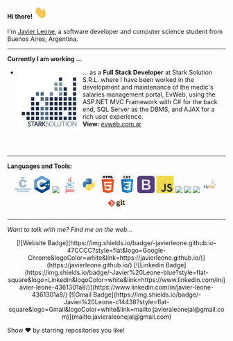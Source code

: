 <h4> Hi there! <img src="https://raw.githubusercontent.com/Ja4Dev/Ja4Dev/master/gifs/wave.gif" width="30px"></h4>

I'm [Javier Leone](https://javierleone.github.io/), a software developer and computer science student from Buenos Aires, Argentina. 

 ---
 
**Currently I am working ...**

- <div>
    <img width="150" height="150" align='left' src="https://raw.githubusercontent.com/Ja4Dev/Ja4Dev/master/images/starksolution.jpg" >
    ... as a <strong>Full Stack Developer</strong> at Stark Solution S.R.L. where I have been worked in the development and maintenance of the medic's salaries management portal, EvWeb, using the ASP.NET MVC Framework with C# for the back end, SQL Server as the DBMS, and AJAX for a rich user experience.
    <br />
    <strong>View: </strong> <a href="https://evweb.com.ar">evweb.com.ar</a> 
    <br /> 
    <br /> 
    <br />
    <br />
  </div>  

 ---
 
**Languages and Tools:**

<p align="left">

  <div align="center">
  
  <code><img height="40" src="https://raw.githubusercontent.com/github/explore/80688e429a7d4ef2fca1e82350fe8e3517d3494d/topics/c/c.png"></code> 
  <code><img height="40" src="https://raw.githubusercontent.com/github/explore/80688e429a7d4ef2fca1e82350fe8e3517d3494d/topics/cpp/cpp.png"></code>
  <code><img height="40" src="https://www.fixedbuffer.com/wp-content/uploads/2019/06/reflexion.png"></code>
  <code><img height="40" src="https://raw.githubusercontent.com/devicons/devicon/master/icons/java/java-original-wordmark.svg"></code> 
  <code><img height="40" src="https://raw.githubusercontent.com/github/explore/80688e429a7d4ef2fca1e82350fe8e3517d3494d/topics/python/python.png"></code> 
  <code><img height="40" src="https://raw.githubusercontent.com/github/explore/80688e429a7d4ef2fca1e82350fe8e3517d3494d/topics/html/html.png"></code> 
  <code><img height="40" src="https://raw.githubusercontent.com/github/explore/80688e429a7d4ef2fca1e82350fe8e3517d3494d/topics/css/css.png"></code> 
  <code><img height="40" src="https://raw.githubusercontent.com/github/explore/80688e429a7d4ef2fca1e82350fe8e3517d3494d/topics/bootstrap/bootstrap.png"></code> 
  <code><img height="40" src="https://raw.githubusercontent.com/github/explore/80688e429a7d4ef2fca1e82350fe8e3517d3494d/topics/javascript/javascript.png"></code> 
  <code><img height="40" src="https://upload.wikimedia.org/wikipedia/commons/thumb/2/27/PHP-logo.svg/1200px-PHP-logo.svg.png"></code>
  <code><img height="40" src="https://upload.wikimedia.org/wikipedia/commons/thumb/c/cf/Angular_full_color_logo.svg/250px-Angular_full_color_logo.svg.png"></code>
  <code><img height="40" src="https://www.programandoamedianoche.com/wp-content/uploads/2008/09/asp.net_.logo_.png"></code>
  <code><img height="40" src="https://raw.githubusercontent.com/github/explore/80688e429a7d4ef2fca1e82350fe8e3517d3494d/topics/mysql/mysql.png"></code> 
  <code><img height="40" src="https://raw.githubusercontent.com/github/explore/80688e429a7d4ef2fca1e82350fe8e3517d3494d/topics/git/git.png"></code>  
   
  </div>
  </p>

 ---
 
<p align="left">
  <i>Want to talk with me? Find me on the web...</i>
  
  <p align="center">
   [![Website Badge](https://img.shields.io/badge/-javierleone.github.io-47CCCC?style=flat&logo=Google-Chrome&logoColor=white&link=https://javierleone.github.io/)](https://javierleone.github.io/)
   [![Linkedin Badge](https://img.shields.io/badge/-Javier%20Leone-blue?style=flat-square&logo=Linkedin&logoColor=white&link=https://www.linkedin.com/in/javier-leone-4361301a8/)](https://www.linkedin.com/in/javier-leone-4361301a8/)
   [![Gmail Badge](https://img.shields.io/badge/-Javier%20Leone-c14438?style=flat-square&logo=Gmail&logoColor=white&link=mailto:javieraleonejal@gmail.com)](mailto:javieraleonejal@gmail.com)
 </p>
 
  <p align="left">
    Show ❤️ by starring repositories you like! 
  </p>
</p>
